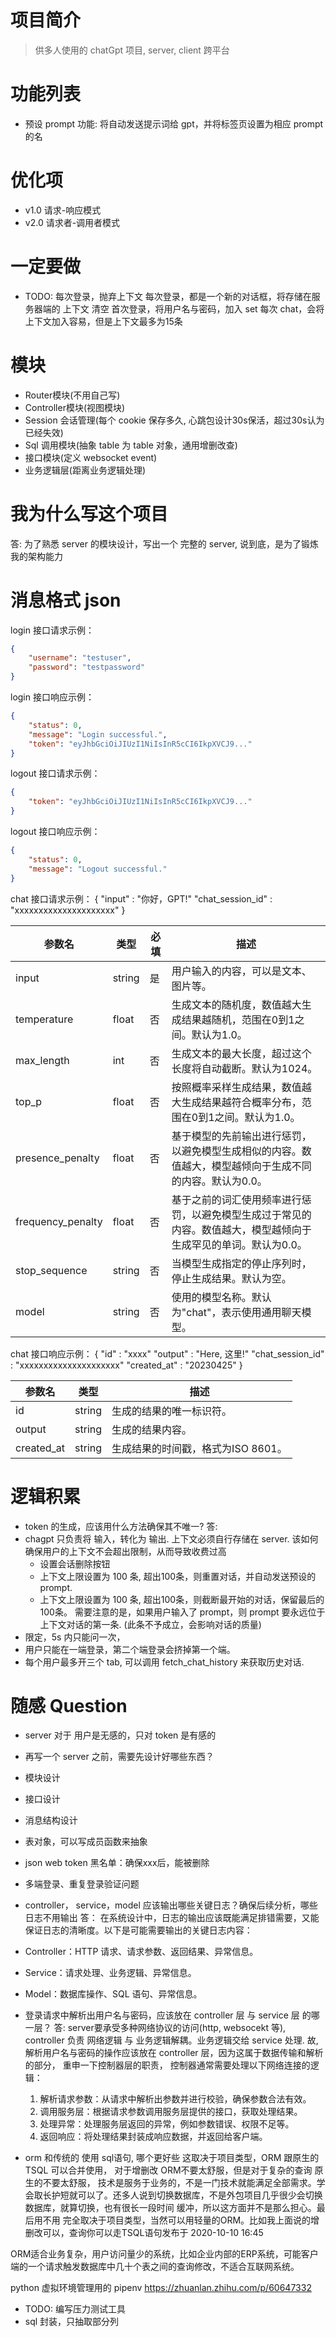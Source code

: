 # 项目简介
> 供多人使用的 chatGpt 项目, server, client 跨平台

# 功能列表
+ 预设 prompt 功能: 将自动发送提示词给 gpt，并将标签页设置为相应 prompt 的名

# 优化项
+ v1.0 请求-响应模式
+ v2.0 请求者-调用者模式

# 一定要做
+ TODO: 每次登录，抛弃上下文
    每次登录，都是一个新的对话框，将存储在服务器端的 上下文 清空
    首次登录，将用户名与密码，加入 set
    每次 chat，会将上下文加入容易，但是上下文最多为15条

# 模块
+ Router模块(不用自己写)
+ Controller模块(视图模块)
+ Session 会话管理(每个 cookie 保存多久, 心跳包设计30s保活，超过30s认为已经失效)
+ Sql 调用模块(抽象 table 为 table 对象，通用增删改查)
+ 接口模块(定义 websocket event)
+ 业务逻辑层(距离业务逻辑处理) 


# 我为什么写这个项目
答: 为了熟悉 server 的模块设计，写出一个 完整的 server, 说到底，是为了锻炼我的架构能力



# 消息格式 json
login 接口请求示例：
```json
{
    "username": "testuser",
    "password": "testpassword"
}
```

login 接口响应示例：
```json
{
    "status": 0,
    "message": "Login successful.",
    "token": "eyJhbGciOiJIUzI1NiIsInR5cCI6IkpXVCJ9..."
}
```
logout 接口请求示例：
```json
{
    "token": "eyJhbGciOiJIUzI1NiIsInR5cCI6IkpXVCJ9..."
}
```

logout 接口响应示例：
```json
{
    "status": 0,
    "message": "Logout successful."
}
```

chat 接口请求示例：
{
    "input" : "你好，GPT!"
    "chat_session_id" : "xxxxxxxxxxxxxxxxxxxxx"
}

| 参数名 | 类型 | 必填 | 描述 |
| --- | --- | --- | --- |
| input | string | 是 | 用户输入的内容，可以是文本、图片等。 |
| temperature | float | 否 | 生成文本的随机度，数值越大生成结果越随机，范围在0到1之间。默认为1.0。 |
| max_length | int | 否 | 生成文本的最大长度，超过这个长度将自动截断。默认为1024。 |
| top_p | float | 否 | 按照概率采样生成结果，数值越大生成结果越符合概率分布，范围在0到1之间。默认为1.0。 |
| presence_penalty | float | 否 | 基于模型的先前输出进行惩罚，以避免模型生成相似的内容。数值越大，模型越倾向于生成不同的内容。默认为0.0。 |
| frequency_penalty | float | 否 | 基于之前的词汇使用频率进行惩罚，以避免模型生成过于常见的内容。数值越大，模型越倾向于生成罕见的单词。默认为0.0。 |
| stop_sequence | string | 否 | 当模型生成指定的停止序列时，停止生成结果。默认为空。 |
| model | string | 否 | 使用的模型名称。默认为"chat"，表示使用通用聊天模型。 |

chat 接口响应示例：
{
    "id" : "xxxx"
    "output" : "Here, 这里!"
    "chat_session_id" : "xxxxxxxxxxxxxxxxxxxxx"
    "created_at" : "20230425"
}

| 参数名 | 类型 | 描述 |
| --- | --- | --- |
| id | string | 生成的结果的唯一标识符。 |
| output | string | 生成的结果内容。 |
| created_at | string | 生成结果的时间戳，格式为ISO 8601。 |


# 逻辑积累
+ token 的生成，应该用什么方法确保其不唯一?
答:
+ chagpt 只负责将 输入，转化为 输出. 上下文必须自行存储在 server. 该如何确保用户的上下文不会超出限制，从而导致收费过高
    + 设置会话删除按钮
    + 上下文上限设置为 100 条,  超出100条，则重置对话，并自动发送预设的 prompt.
    + 上下文上限设置为 100 条,  超出100条，则截断最开始的对话，保留最后的100条。
      需要注意的是，如果用户输入了 prompt，则 prompt 要永远位于上下文对话的第一条. (此条不予成立，会影响对话的质量)
+ 限定，5s 内只能问一次，
+ 用户只能在一端登录，第二个端登录会挤掉第一个端。
+ 每个用户最多开三个 tab, 可以调用 fetch_chat_history 来获取历史对话.

# 随感 Question
+ server 对于 用户是无感的，只对 token 是有感的
+ 再写一个 server 之前，需要先设计好哪些东西？
 + 模块设计
 + 接口设计
 + 消息结构设计
 + 表对象，可以写成员函数来抽象
 + json web token 黑名单：确保xxx后，能被删除
 + 多端登录、重复登录验证问题

+ controller， service，model 应该输出哪些关键日志？确保后续分析，哪些日志不用输出
 答：
 在系统设计中，日志的输出应该既能满足排错需要，又能保证日志的清晰度。以下是可能需要输出的关键日志内容：
 + Controller：HTTP 请求、请求参数、返回结果、异常信息。
 + Service：请求处理、业务逻辑、异常信息。
 + Model：数据库操作、SQL 语句、异常信息。

+ 登录请求中解析出用户名与密码，应该放在 controller 层 与 service 层 的哪一层？
答: server要承受多种网络协议的访问(http, websocekt 等), controller 负责 网络逻辑 与 业务逻辑解耦。业务逻辑交给  service 处理.
    故, 解析用户名与密码的操作应该放在 controller 层，因为这属于数据传输和解析的部分，
    重申一下控制器层的职责，
    控制器通常需要处理以下网络连接的逻辑：
    1. 解析请求参数：从请求中解析出参数并进行校验，确保参数合法有效。
    2. 调用服务层：根据请求参数调用服务层提供的接口，获取处理结果。
    3. 处理异常：处理服务层返回的异常，例如参数错误、权限不足等。
    4. 返回响应：将处理结果封装成响应数据，并返回给客户端。
    

+ orm 和传统的 使用 sql语句, 哪个更好些
这取决于项目类型，ORM 跟原生的 TSQL 可以合并使用， 对于增删改 ORM不要太舒服，但是对于复杂的查询 原生的不要太舒服， 技术是服务于业务的，不是一门技术就能满足全部需求。学会取长护短就可以了。还多人说到切换数据库，不是外包项目几乎很少会切换数据库，就算切换，也有很长一段时间 缓冲，所以这方面并不是那么担心。最后用不用 完全取决于项目类型，当然可以用轻量的ORM。比如我上面说的增删改可以，查询你可以走TSQL语句发布于 2020-10-10 16:45

ORM适合业务复杂，用户访问量少的系统，比如企业内部的ERP系统，可能客户端的一个请求触发数据库中几十个表之间的查询修改，不适合互联网系统。

python 虚拟环境管理用的 pipenv
https://zhuanlan.zhihu.com/p/60647332


+ TODO: 编写压力测试工具
+ sql 封装，只抽取部分列